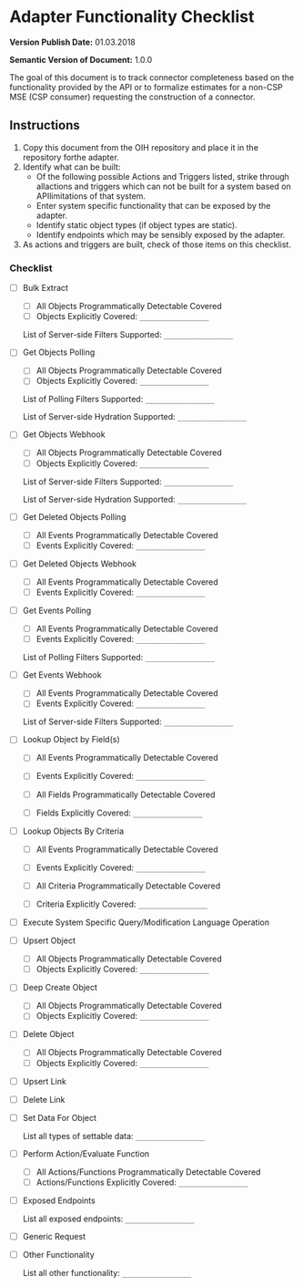 # Adapter Functionality Checklist

**Version Publish Date:** 01.03.2018

**Semantic Version of Document:** 1.0.0

The goal of this document is to track connector completeness based on the
functionality provided by the API or  to formalize estimates for a non-CSP MSE
(CSP consumer) requesting the construction of a connector.

## Instructions

1. Copy this document from the OIH repository and place it in the repository forthe adapter.
2. Identify what can be built:
   * Of the following possible Actions and Triggers listed, strike through allactions and triggers which can not be built for a system based on APIlimitations of that system.
   * Enter system specific functionality that can be exposed by the adapter.
   * Identify static object types (if object types are static).
   * Identify endpoints which may be sensibly exposed by the adapter.
3. As actions and triggers are built, check of those items on this checklist.

### Checklist

- [ ] Bulk Extract

  - [ ] All Objects Programmatically Detectable Covered
  - [ ] Objects Explicitly Covered: `_________________`

  List of Server-side Filters Supported: `_________________`

- [ ] Get Objects Polling

  - [ ] All Objects Programmatically Detectable Covered
  - [ ] Objects Explicitly Covered: `_________________`

  List of Polling Filters Supported: `_________________`

  List of Server-side Hydration Supported: `_________________`


- [ ] Get Objects Webhook

  - [ ] All Objects Programmatically Detectable Covered
  - [ ] Objects Explicitly Covered: `_________________`

  List of Server-side Filters Supported: `_________________`

  List of Server-side Hydration Supported: `_________________`

- [ ] Get Deleted Objects Polling

  - [ ] All Events Programmatically Detectable Covered
  - [ ] Events Explicitly Covered: `_________________`

- [ ] Get Deleted Objects Webhook

  - [ ] All Events Programmatically Detectable Covered
  - [ ] Events Explicitly Covered: `_________________`

- [ ] Get Events Polling

  - [ ] All Events Programmatically Detectable Covered
  - [ ] Events Explicitly Covered: `_________________`

  List of Polling Filters Supported: `_________________`

- [ ] Get Events Webhook

  - [ ] All Events Programmatically Detectable Covered
  - [ ] Events Explicitly Covered: `_________________`

  List of Server-side Filters Supported: `_________________`

- [ ] Lookup Object by Field(s)

  - [ ] All Events Programmatically Detectable Covered
  - [ ] Events Explicitly Covered: `_________________`

  - [ ] All Fields Programmatically Detectable Covered
  - [ ] Fields Explicitly Covered: `_________________`

- [ ] Lookup Objects By Criteria

  - [ ] All Events Programmatically Detectable Covered
  - [ ] Events Explicitly Covered: `_________________`

  - [ ] All Criteria Programmatically Detectable Covered
  - [ ] Criteria Explicitly Covered: `_________________`

- [ ] Execute System Specific Query/Modification Language Operation
- [ ] Upsert Object

  - [ ] All Objects Programmatically Detectable Covered
  - [ ] Objects Explicitly Covered: `_________________`

- [ ] Deep Create Object

  - [ ] All Objects Programmatically Detectable Covered
  - [ ] Objects Explicitly Covered: `_________________`

- [ ] Delete Object

  - [ ] All Objects Programmatically Detectable Covered
  - [ ] Objects Explicitly Covered: `_________________`

- [ ] Upsert Link
- [ ] Delete Link
- [ ] Set Data For Object

    List all types of settable data:  `_________________`

- [ ] Perform Action/Evaluate Function

  - [ ] All Actions/Functions Programmatically Detectable Covered
  - [ ] Actions/Functions Explicitly Covered: `_________________`

- [ ] Exposed Endpoints

   List all exposed endpoints: `_________________`

- [ ] Generic Request
- [ ] Other Functionality

   List all other functionality: `_________________`